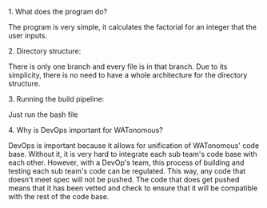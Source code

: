 1\. What does the program do?

The program is very simple, it calculates the factorial for an integer that the user inputs.

2\. Directory structure:

There is only one branch and every file is in that branch. Due to its simplicity, there is no need to have a whole architecture for the directory structure.

3\. Running the build pipeline:

Just run the bash file

4\. Why is DevOps important for WATonomous?

DevOps is important because it allows for unification of WATonomous' code base. Without it, it is very hard to integrate each sub team's code base with each other. However, with a DevOp's team, this process of building and testing each sub team's code can be regulated. This way, any code that doesn't meet spec will not be pushed. The code that does get pushed means that it has been vetted and check to ensure that it will be compatible with the rest of the code base.
